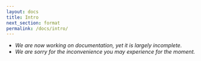 ```yaml
---
layout: docs
title: Intro
next_section: format
permalink: /docs/intro/
---
```


* *We are now working on documentation, yet it is largely incomplete.*
* *We are sorry for the inconvenience you may experience for the moment.*

<!-- ## Motivation

* It would be good if there is a portal place where we can find most of the annotations made to literature.

* It would be even better if those annotations can be accessed in various common formats.

* It would be great if combulsome problems, e.g., slight variation of text, can be systematically dealt with.

## What is PubAnnotation?

* PubAnnotation is a public repository of literature annotation where anyone can create new annotations or submit existing ones.
 -->
